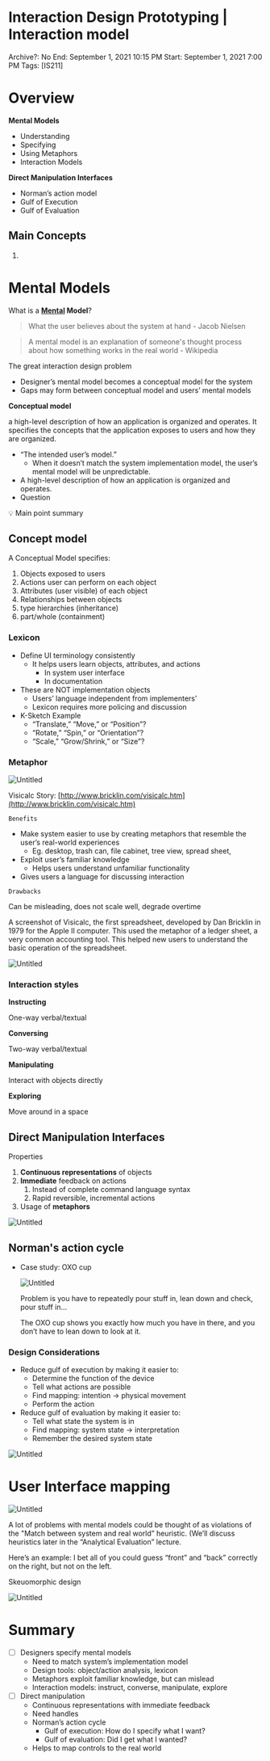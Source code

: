 # Interaction Design Prototyping | Interaction model

Archive?: No
End: September 1, 2021 10:15 PM
Start: September 1, 2021 7:00 PM
Tags: [IS211]

# Overview

**Mental Models**

- Understanding
- Specifying
- Using Metaphors
- Interaction Models

**Direct Manipulation Interfaces**

- Norman’s action model
- Gulf of Execution
- Gulf of Evaluation

## Main Concepts

1. 

# Mental Models

What is a **[Mental](http://www.useit.com/alertbox/mental-models.html) Model**?

> What the user believes about the system at hand - Jacob Nielsen
> 

> A mental model is an explanation of someone's thought process about how something works in the real world - Wikipedia
> 

The great interaction design problem

- Designer’s mental model becomes a conceptual model for the system
- Gaps may form between conceptual model and users’ mental models

**Conceptual model**

a high-level description of how an application is organized and operates.  It specifies the concepts that the application exposes to users and how they are organized.

- “The intended user’s model.”
    - When it doesn’t match the system implementation model, the user’s mental model will be unpredictable.
- A high-level description of how an application is organized and operates.
- Question

<aside>
💡 Main point summary

</aside>

## Concept model

A Conceptual Model specifies:

1. Objects exposed to users
2. Actions user can perform on each object
3. Attributes (user visible) of each object
4. Relationships between objects
5. type hierarchies (inheritance)
6. part/whole (containment)

### Lexicon

- Define UI terminology consistently
    - It helps users learn objects, attributes, and actions
        - In system user interface
        - In documentation
- These are NOT implementation objects
    - Users’ language independent from implementers’
    - Lexicon requires more policing and discussion
- K-Sketch Example
    - “Translate,” “Move,” or “Position”?
    - “Rotate,” “Spin,” or “Orientation”?
    - “Scale,” “Grow/Shrink,” or “Size”?

### Metaphor

![Untitled](Interactio%20a5032/Untitled.png)

Visicalc Story: [http://www.bricklin.com/visicalc.htm](http://www.bricklin.com/visicalc.htm)

`Benefits`

- Make system easier to use by creating metaphors that resemble the user’s real-world experiences
    - Eg. desktop, trash can, file cabinet, tree view, spread sheet,
- Exploit user’s familiar knowledge
    - Helps users understand unfamiliar functionality
- Gives users a language for discussing interaction

`Drawbacks`

Can be misleading, does not scale well, degrade overtime

A screenshot of Visicalc, the first spreadsheet, developed by Dan Bricklin in 1979 for the Apple II computer. This used the metaphor of a ledger sheet, a very common accounting tool. This helped new users to understand the basic operation of the spreadsheet.

![Untitled](Interactio%20a5032/Untitled%201.png)

### Interaction styles

**Instructing**

One-way verbal/textual

**Conversing**

Two-way verbal/textual

**Manipulating**

Interact with objects directly

**Exploring**

Move around in a space

## Direct Manipulation Interfaces

Properties

1. **Continuous representations** of objects
2. **Immediate** feedback on actions
    1. Instead of complete command language syntax
    2. Rapid reversible, incremental actions
3. Usage of **metaphors**

![Untitled](Interactio%20a5032/Untitled%202.png)

## Norman's action cycle

- Case study: OXO cup
    
    ![Untitled](Interactio%20a5032/Untitled%203.png)
    
    Problem is you have to repeatedly pour stuff in, lean down and check, pour stuff in…
    
    The OXO cup shows you exactly how much
    you have in there, and you don’t have to lean down to look at it.
    

### Design Considerations

- Reduce gulf of execution by making it easier to:
    - Determine the function of the device
    - Tell what actions are possible
    - Find mapping: intention → physical movement
    - Perform the action
- Reduce gulf of evaluation by making it easier to:
    - Tell what state the system is in
    - Find mapping: system state → interpretation
    - Remember the desired system state

![Untitled](Interactio%20a5032/Untitled%204.png)

# User Interface mapping

![Untitled](Interactio%20a5032/Untitled%205.png)

A lot of problems with mental models could be thought of as violations of the "Match between system and real world” heuristic. (We’ll discuss heuristics
later in the “Analytical Evaluation” lecture.

Here’s an example: I bet all of you could guess “front” and “back” correctly on the right, but not on the left.

Skeuomorphic design

![Untitled](Interactio%20a5032/Untitled%206.png)

# Summary

- [ ]  Designers specify mental models
    - Need to match system’s implementation model
    - Design tools: object/action analysis, lexicon
    - Metaphors exploit familiar knowledge, but can mislead
    - Interaction models: instruct, converse, manipulate, explore
- [ ]  Direct manipulation
    - Continuous representations with immediate feedback
    - Need handles
    - Norman’s action cycle
        - Gulf of execution: How do I specify what I want?
        - Gulf of evaluation: Did I get what I wanted?
    - Helps to map controls to the real world